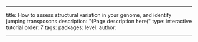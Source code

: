 ---

title: How to assess structural variation in your genome, and identify jumping transposons
description: "(Page description here)"
type: interactive tutorial
order: 7
tags: 
packages: 
level: 
author: 

---